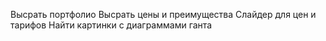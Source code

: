 Высрать портфолио
Высрать цены и преимущества
Слайдер для цен и тарифов
Найти картинки с диаграммами ганта